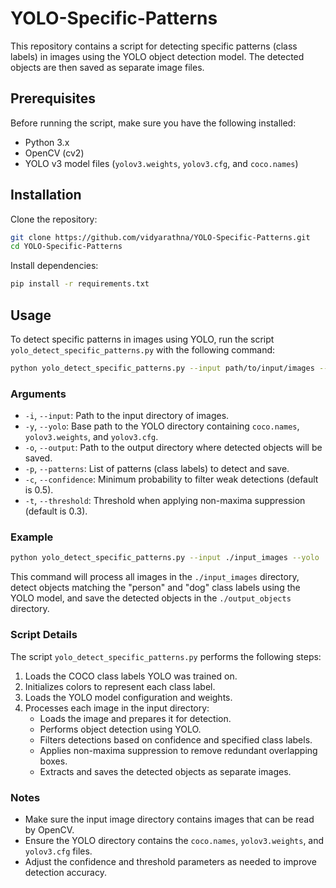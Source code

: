 # YOLO-Specific-Patterns

This repository contains a script for detecting specific patterns (class labels) in images using the YOLO object detection model. The detected objects are then saved as separate image files.

## Prerequisites

Before running the script, make sure you have the following installed:

- Python 3.x
- OpenCV (cv2)
- YOLO v3 model files (`yolov3.weights`, `yolov3.cfg`, and `coco.names`)

## Installation

Clone the repository:

```sh
git clone https://github.com/vidyarathna/YOLO-Specific-Patterns.git
cd YOLO-Specific-Patterns
```

Install dependencies:

```sh
pip install -r requirements.txt
```

## Usage

To detect specific patterns in images using YOLO, run the script `yolo_detect_specific_patterns.py` with the following command:

```sh
python yolo_detect_specific_patterns.py --input path/to/input/images --yolo path/to/yolo-coco --output path/to/output --patterns person dog --confidence 0.5 --threshold 0.3
```

### Arguments

- `-i`, `--input`: Path to the input directory of images.
- `-y`, `--yolo`: Base path to the YOLO directory containing `coco.names`, `yolov3.weights`, and `yolov3.cfg`.
- `-o`, `--output`: Path to the output directory where detected objects will be saved.
- `-p`, `--patterns`: List of patterns (class labels) to detect and save.
- `-c`, `--confidence`: Minimum probability to filter weak detections (default is 0.5).
- `-t`, `--threshold`: Threshold when applying non-maxima suppression (default is 0.3).

### Example

```sh
python yolo_detect_specific_patterns.py --input ./input_images --yolo ./yolo-coco --output ./output_objects --patterns person dog --confidence 0.5 --threshold 0.3
```

This command will process all images in the `./input_images` directory, detect objects matching the "person" and "dog" class labels using the YOLO model, and save the detected objects in the `./output_objects` directory.

### Script Details

The script `yolo_detect_specific_patterns.py` performs the following steps:

1. Loads the COCO class labels YOLO was trained on.
2. Initializes colors to represent each class label.
3. Loads the YOLO model configuration and weights.
4. Processes each image in the input directory:
   - Loads the image and prepares it for detection.
   - Performs object detection using YOLO.
   - Filters detections based on confidence and specified class labels.
   - Applies non-maxima suppression to remove redundant overlapping boxes.
   - Extracts and saves the detected objects as separate images.

### Notes

- Make sure the input image directory contains images that can be read by OpenCV.
- Ensure the YOLO directory contains the `coco.names`, `yolov3.weights`, and `yolov3.cfg` files.
- Adjust the confidence and threshold parameters as needed to improve detection accuracy.
